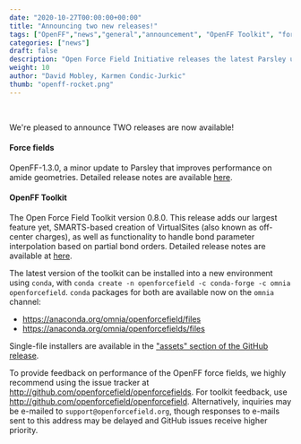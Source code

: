 ```yaml
---
date: "2020-10-27T00:00:00+00:00"
title: "Announcing two new releases!"
tags: ["OpenFF","news","general","announcement", "OpenFF Toolkit", "force field"]
categories: ["news"]
draft: false
description: "Open Force Field Initiative releases the latest Parsley update (OpenFF-1.3.0) and OpenFF Toolkit version 0.8.0."
weight: 10
author: "David Mobley, Karmen Condic-Jurkic"
thumb: "openff-rocket.png"
---
```


<br>

We're pleased to announce TWO releases are now available!

#### Force fields

OpenFF-1.3.0, a minor update to Parsley that improves performance on amide geometries. Detailed release notes are available [here](https://github.com/openforcefield/openforcefield-forcebalance/releases/tag/v1.3.0).

#### OpenFF Toolkit

The Open Force Field Toolkit version 0.8.0. This release adds our largest feature yet, SMARTS-based creation of VirtualSites (also known as off-center charges), as well as functionality to handle bond parameter interpolation based on partial bond orders. Detailed release notes are available at [here](https://open-forcefield-toolkit.readthedocs.io/en/0.8.0/releasehistory.html).

The latest version of the toolkit can be installed into a new environment using `conda`, with `conda create -n openforcefield -c conda-forge -c omnia openforcefield`. `conda` packages for both are available now on the `omnia` channel:

- https://anaconda.org/omnia/openforcefield/files
- https://anaconda.org/omnia/openforcefields/files

Single-file installers are available in the ["assets" section of the GitHub release](https://github.com/openforcefield/openforcefield/releases/tag/0.8.0).

To provide feedback on performance of the OpenFF force fields, we highly recommend using the issue tracker at http://github.com/openforcefield/openforcefields. For toolkit feedback, use http://github.com/openforcefield/openforcefield. Alternatively, inquiries may be e-mailed to `support@openforcefield.org`, though responses to e-mails sent to this address may be delayed and GitHub issues receive higher priority.
